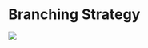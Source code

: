 # Branching Strategy
<img src="[https://drive.google.com/uc?export=view&id=115KAmYTvMNWBVfBuKUs_1TffhrUbxOD0](https://drive.google.com/file/d/1gBjxABCCjKeK5sR6eA45e7SeKbB-VoAs/view?usp=sharing)"/>
